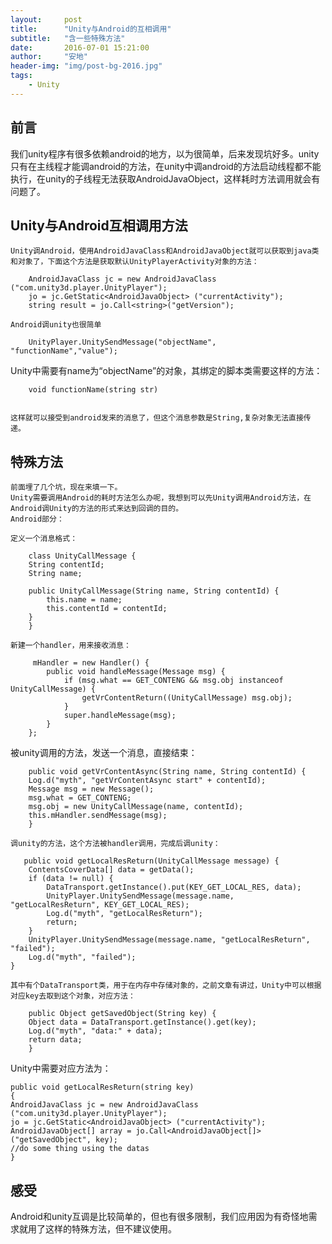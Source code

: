 ```yaml
---
layout:     post
title:      "Unity与Android的互相调用"
subtitle:   "含一些特殊方法"
date:       2016-07-01 15:21:00
author:     "安地"
header-img: "img/post-bg-2016.jpg"
tags:
    - Unity
---
```


## 前言

我们unity程序有很多依赖android的地方，以为很简单，后来发现坑好多。unity只有在主线程才能调android的方法，在unity中调android的方法启动线程都不能执行，在unity的子线程无法获取AndroidJavaObject，这样耗时方法调用就会有问题了。

## Unity与Android互相调用方法
    Unity调Android，使用AndroidJavaClass和AndroidJavaObject就可以获取到java类和对象了，下面这个方法是获取默认UnityPlayerActivity对象的方法：
    
        AndroidJavaClass jc = new AndroidJavaClass ("com.unity3d.player.UnityPlayer");
		jo = jc.GetStatic<AndroidJavaObject> ("currentActivity");
		string result = jo.Call<string>("getVersion");
		
    Android调unity也很简单
    
        UnityPlayer.UnitySendMessage("objectName", "functionName","value");
   Unity中需要有name为“objectName”的对象，其绑定的脚本类需要这样的方法：
   
        void functionName(string str)
        
        
    这样就可以接受到android发来的消息了，但这个消息参数是String,复杂对象无法直接传递。
## 特殊方法
    前面埋了几个坑，现在来填一下。
    Unity需要调用Android的耗时方法怎么办呢，我想到可以先Unity调用Android方法，在Android调Unity的方法的形式来达到回调的目的。
    Android部分：
    
    定义一个消息格式：
    
        class UnityCallMessage {
        String contentId;
        String name;

        public UnityCallMessage(String name, String contentId) {
            this.name = name;
            this.contentId = contentId;
        }
        }
        
    新建一个handler，用来接收消息：
     
         mHandler = new Handler() {
            public void handleMessage(Message msg) {
                if (msg.what == GET_CONTENG && msg.obj instanceof UnityCallMessage) {
                    getVrContentReturn((UnityCallMessage) msg.obj);
                }
                super.handleMessage(msg);
            }
        };
   
   被unity调用的方法，发送一个消息，直接结束：
   
        public void getVrContentAsync(String name, String contentId) {
        Log.d("myth", "getVrContentAsync start" + contentId);
        Message msg = new Message();
        msg.what = GET_CONTENG;
        msg.obj = new UnityCallMessage(name, contentId);
        this.mHandler.sendMessage(msg);
        }
        
    调unity的方法，这个方法被handler调用，完成后调unity：
    
       public void getLocalResReturn(UnityCallMessage message) {
        ContentsCoverData[] data = getData();
        if (data != null) {
            DataTransport.getInstance().put(KEY_GET_LOCAL_RES, data);
            UnityPlayer.UnitySendMessage(message.name, "getLocalResReturn", KEY_GET_LOCAL_RES);
            Log.d("myth", "getLocalResReturn");
            return;
        }
        UnityPlayer.UnitySendMessage(message.name, "getLocalResReturn", "failed");
        Log.d("myth", "failed");
    }
    
    其中有个DataTransport类，用于在内存中存储对象的，之前文章有讲过，Unity中可以根据对应key去取到这个对象，对应方法：
    
        public Object getSavedObject(String key) {
        Object data = DataTransport.getInstance().get(key);
        Log.d("myth", "data:" + data);
        return data;
        }

    
Unity中需要对应方法为：

    public void getLocalResReturn(string key)
	{
	AndroidJavaClass jc = new AndroidJavaClass ("com.unity3d.player.UnityPlayer");
	jo = jc.GetStatic<AndroidJavaObject> ("currentActivity");
	AndroidJavaObject[] array = jo.Call<AndroidJavaObject[]> ("getSavedObject", key);
	//do some thing using the datas
	}
	

## 感受
Android和unity互调是比较简单的，但也有很多限制，我们应用因为有奇怪地需求就用了这样的特殊方法，但不建议使用。